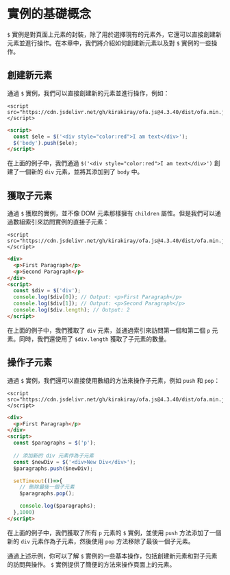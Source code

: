 # 實例的基礎概念

`$` 實例是對頁面上元素的封裝，除了用於選擇現有的元素外，它還可以直接創建新元素並進行操作。在本章中，我們將介紹如何創建新元素以及對 `$` 實例的一些操作。

## 創建新元素

通過 `$` 實例，我們可以直接創建新的元素並進行操作，例如：

<html-viewer>

```
<script src="https://cdn.jsdelivr.net/gh/kirakiray/ofa.js@4.3.40/dist/ofa.min.js"></script>
```

```html
<script>
  const $ele = $('<div style="color:red">I am text</div>');
  $('body').push($ele);
</script>
```

</html-viewer>

在上面的例子中，我們通過 `$('<div style="color:red">I am text</div>')` 創建了一個新的 `div` 元素，並將其添加到了 `body` 中。

## 獲取子元素

通過 `$` 獲取的實例，並不像 DOM 元素那樣擁有 `children` 屬性。但是我們可以通過數組索引來訪問實例的直接子元素：

<html-viewer>

```
<script src="https://cdn.jsdelivr.net/gh/kirakiray/ofa.js@4.3.40/dist/ofa.min.js"></script>
```

```html
<div>
  <p>First Paragraph</p>
  <p>Second Paragraph</p>
</div>
<script>
  const $div = $('div');
  console.log($div[0]); // Output: <p>First Paragraph</p>
  console.log($div[1]); // Output: <p>Second Paragraph</p>
  console.log($div.length); // Output: 2
</script>
```

</html-viewer>

在上面的例子中，我們獲取了 `div` 元素，並通過索引來訪問第一個和第二個 `p` 元素。同時，我們還使用了 `$div.length` 獲取了子元素的數量。

## 操作子元素

通過 `$` 實例，我們還可以直接使用數組的方法來操作子元素，例如 `push` 和 `pop`：


<html-viewer>

```
<script src="https://cdn.jsdelivr.net/gh/kirakiray/ofa.js@4.3.40/dist/ofa.min.js"></script>
```

```html
<div>
  <p>First Paragraph</p>
</div>
<script>
  const $paragraphs = $('p');
  
  // 添加新的 div 元素作為子元素
  const $newDiv = $('<div>New Div</div>');
  $paragraphs.push($newDiv);

  setTimeout(()=>{
    // 刪除最後一個子元素
    $paragraphs.pop();

    console.log($paragraphs);
  },1000)
</script>
```

</html-viewer>

在上面的例子中，我們獲取了所有 `p` 元素的 `$` 實例，並使用 `push` 方法添加了一個新的 `div` 元素作為子元素，然後使用 `pop` 方法移除了最後一個子元素。

通過上述示例，你可以了解 `$` 實例的一些基本操作，包括創建新元素和對子元素的訪問與操作。 `$` 實例提供了簡便的方法來操作頁面上的元素。